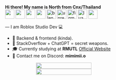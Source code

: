 **Hi there! My name is North from Cnx/Thailand**  
<img src="https://cdn.jsdelivr.net/gh/devicons/devicon/icons/c/c-original.svg" width="30" height="30"/>
<img src="https://cdn.jsdelivr.net/gh/devicons/devicon/icons/cplusplus/cplusplus-original.svg" width="30" height="30"/>
<img src="https://cdn.jsdelivr.net/gh/devicons/devicon/icons/python/python-original.svg" width="30" height="30"/>
<img src="https://cdn.jsdelivr.net/gh/devicons/devicon/icons/lua/lua-original.svg" width="30" height="30"/>
<img src="https://cdn.jsdelivr.net/gh/devicons/devicon/icons/blender/blender-original.svg" width="30" height="30" alt="blender logo"  />
<img src="https://cdn.jsdelivr.net/gh/devicons/devicon/icons/unrealengine/unrealengine-original.svg" width="30" height="30" alt="unrealengine logo"  />
<img src="https://cdn.jsdelivr.net/gh/devicons/devicon/icons/figma/figma-original.svg" width="30" height="30" alt="figma logo"  />
<img src="https://cdn.jsdelivr.net/gh/devicons/devicon/icons/lua/lua-original.svg" width="30" height="30" alt="lua logo"  />
<img src="https://upload.wikimedia.org/wikipedia/commons/5/58/Roblox_Studio_logo_2021_present.svg" data-canonical-src="https://upload.wikimedia.org/wikipedia/commons/5/58/Roblox_Studio_logo_2021_present.svg " width="30" height="30" />

— I am Roblox Studio Dev 💻

- 🔧 Backend & frontend (kinda).
- 🧠 StackOverflow + ChatGPT = secret weapons.
- 🎓 Currently studying at **RMUTL** [Official Website](https://www.rmutl.ac.th/)
- 💬 Contact me on Discord: **mimimii.o**

<div style="display: flex; flex-direction: column; align-items: center;">
<img src="https://github-readme-stats.vercel.app/api?username=monthonsova&theme=dark" width="60%" />
<img src="https://github-readme-stats.vercel.app/api/top-langs/?username=monthonsova&theme=dark" width="60%" />
</div>
